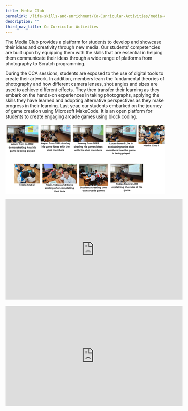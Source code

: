 ```yaml
---
title: Media Club
permalink: /life-skills-and-enrichment/Co-Curricular-Activities/media-club/
description: ""
third_nav_title: Co Curricular Activities
---
```

The Media Club provides a platform for students to develop and showcase their ideas and creativity through new media. Our students’ competencies are built upon by equipping them with the skills that are essential in helping them communicate their ideas through a wide range of platforms from photography to Scratch programming.

  

During the CCA sessions, students are exposed to the use of digital tools to create their artwork. In addition, members learn the fundamental theories of photography and how different camera lenses, shot angles and sizes are used to achieve different effects. They then transfer their learning as they embark on the hands-on experiences in taking photographs, applying the skills they have learned and adopting alternative perspectives as they make progress in their learning. Last year, our students embarked on the journey of game creation using Microsoft MakeCode. It is an open platform for students to create engaging arcade games using block coding.

![](/images/media1.png)

<center><iframe width="560" height="315" src="https://www.youtube.com/embed/lwZ7RXmSJlI" title="St Gabriel's Primary School - SDMA (Digital Citizenship)" frameborder="0" allow="accelerometer; autoplay; clipboard-write; encrypted-media; gyroscope; picture-in-picture" allowfullscreen></iframe></center>

<br>

<center><iframe width="560" height="315" src="https://www.youtube.com/embed/NmmVEBhPZrc" title="SGP   SDMA   Respect" frameborder="0" allow="accelerometer; autoplay; clipboard-write; encrypted-media; gyroscope; picture-in-picture" allowfullscreen></iframe></center>